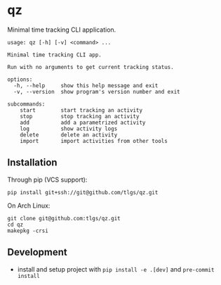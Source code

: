 # qz

Minimal time tracking CLI application.

```
usage: qz [-h] [-v] <command> ...

Minimal time tracking CLI app.

Run with no arguments to get current tracking status.

options:
  -h, --help     show this help message and exit
  -v, --version  show program's version number and exit

subcommands:
    start        start tracking an activity
    stop         stop tracking an activity
    add          add a parametrized activity
    log          show activity logs
    delete       delete an activity
    import       import activities from other tools
```

## Installation

Through pip (VCS support):

```
pip install git+ssh://git@github.com/tlgs/qz.git
```

On Arch Linux:

```
git clone git@github.com:tlgs/qz.git
cd qz
makepkg -crsi
```

## Development

- install and setup project with `pip install -e .[dev]` and `pre-commit install`

